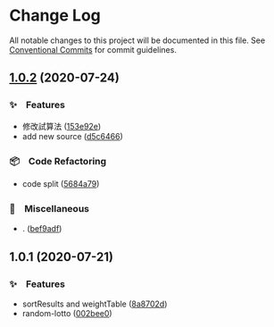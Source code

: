# Change Log

All notable changes to this project will be documented in this file.
See [Conventional Commits](https://conventionalcommits.org) for commit guidelines.

## [1.0.2](https://github.com/bluelovers/ws-lottery/compare/random-lotto@1.0.1...random-lotto@1.0.2) (2020-07-24)


### ✨　Features

* 修改試算法 ([153e92e](https://github.com/bluelovers/ws-lottery/commit/153e92ede581704c1e70a0a608f5e2050b4a64aa))
* add new source ([d5c6466](https://github.com/bluelovers/ws-lottery/commit/d5c6466b0bf2290d7b45e18d4b42d3aaa06d8de8))


### 📦　Code Refactoring

* code split ([5684a79](https://github.com/bluelovers/ws-lottery/commit/5684a794fc064d91f24b8837557e32fcfea87d85))


### 🔖　Miscellaneous

* . ([bef9adf](https://github.com/bluelovers/ws-lottery/commit/bef9adfc84c6f15d305be9225f02c0f7a91e1851))





## 1.0.1 (2020-07-21)


### ✨　Features

* sortResults and weightTable ([8a8702d](https://github.com/bluelovers/ws-lottery/commit/8a8702d114b266d7caeebc99e5b6f0ba78ebd2bc))
* random-lotto ([002bee0](https://github.com/bluelovers/ws-lottery/commit/002bee021172ab850aa703ec8afad42629b9db3d))
